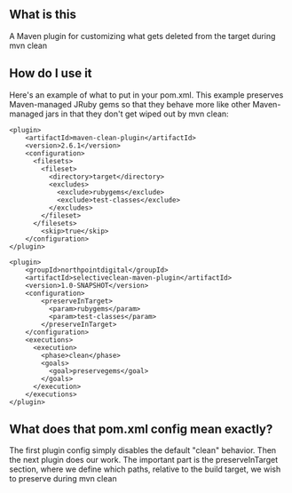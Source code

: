 ## What is this
A Maven plugin for customizing what gets deleted from the target during mvn clean

## How do I use it
Here's an example of what to put in your pom.xml.  This example preserves Maven-managed JRuby gems so that they behave more like other Maven-managed jars in that they don't get wiped out by mvn clean:

    <plugin>
        <artifactId>maven-clean-plugin</artifactId>
        <version>2.6.1</version>
        <configuration>
          <filesets>
            <fileset>
              <directory>target</directory>
              <excludes>
                <exclude>rubygems</exclude>
                <exclude>test-classes</exclude>
              </excludes>
            </fileset>
          </filesets>
            <skip>true</skip>
        </configuration>
    </plugin>

    <plugin>
        <groupId>northpointdigital</groupId>
        <artifactId>selectiveclean-maven-plugin</artifactId>
        <version>1.0-SNAPSHOT</version>
        <configuration>
            <preserveInTarget>
              <param>rubygems</param>
              <param>test-classes</param>
            </preserveInTarget>
        </configuration>
        <executions>
          <execution>
            <phase>clean</phase>
            <goals>
              <goal>preservegems</goal>
            </goals>
          </execution>
        </executions>
    </plugin>


## What does that pom.xml config mean exactly?
The first plugin config simply disables the default "clean" behavior.
Then the next plugin does our work.  The important part is the preserveInTarget section, where we define which paths, relative to the build target, we wish to preserve during mvn clean
